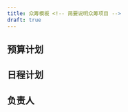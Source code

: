 ```yaml
---
title: 众筹模板 <!-- 简要说明众筹项目 -->
draft: true
---
```


<!--

用一两句话简要说明众筹内容。

----

例：

本文为众筹龙梦双路龙芯 3B4000 主板并组装服务器的计划。本服务器将辅佐当前的龙芯 3A4000 构建服务器 (Relay 23869)。

-->

<!--

详细说明众筹原因，着重说明众筹项目对社区活动及项目的作用。

----

例：

当前的 AOSC OS 龙芯 3 移植完全依靠一台 3A4000 构建服务器（龙梦 LX-1901）构建及测试软件包，但该服务器只有四个核心，其计算力远不足以进行日常的发行版维护。此外，因为这台服务器和 AMD64 及 AArch64 构建服务器的性能差异巨大，在构建软件包更新时也会造成计划上的困难。

本计划的主要目的是通过组装一台基于双路龙芯 3B4000 服务器提高龙芯 3 移植的计算力，因为双路 3B4000 服务器有八个核心，性能相对 3A4000 理论上可以翻倍。

-->

## 预算计划

<!--

列出众筹项目中的必要组件、服务及物件，并根据情况列出具体价目。

----

例：

+ 龙梦 LX-2510 主板（11000 元）
  - 板载双路龙芯 3B4000 处理器。
  - 包含散热器。
+ 2 × 16GB 内存（2 × 750 元）
  - 计划直接通过龙梦购买以确保兼容性

-->

## 日程计划

<!--

简要说明众筹项目的购置、邮寄及部署计划。该日程可按需修改。

----

例：

- 2021 年底：购置服务器及相关组件。
- 2022 年春：
    - 通过社区贡献者或第三方托管构建服务器。
    - 服务器上线并应用于发行版维护。

-->

## 负责人

<!--

列出社区方面的参与者，包括众筹组织者、设备托管方等。必要时列出商家信息。

----

例：

- Leo Shen <szc1sya@aosc.io>，购置联系人。
- Xiaoxing Ye <xiaoxing@aosc.io>，计划托管方。

-->
